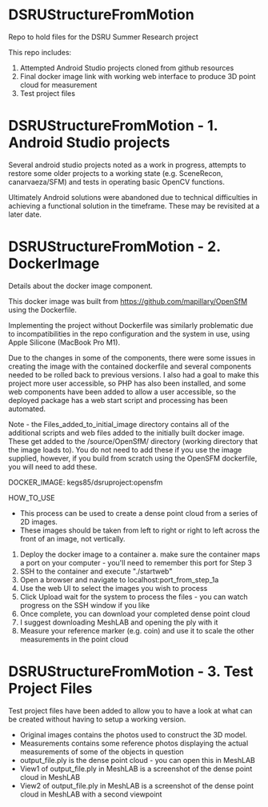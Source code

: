 # DSRUStructureFromMotion
Repo to hold files for the DSRU Summer Research project

This repo includes:

1) Attempted Android Studio projects cloned from github resources
2) Final docker image link with working web interface to produce 3D point cloud for measurement
3) Test project files


# DSRUStructureFromMotion - 1. Android Studio projects
Several android studio projects noted as a work in progress, attempts to restore some older projects to a working state (e.g. SceneRecon, canarvaeza/SFM) and tests in operating basic OpenCV functions.

Ultimately Android solutions were abandoned due to technical difficulties in achieving a functional solution in the timeframe.  These may be revisited at a later date.


# DSRUStructureFromMotion - 2. DockerImage
Details about the docker image component.

This docker image was built from https://github.com/mapillary/OpenSfM using the Dockerfile.

Implementing the project without Dockerfile was similarly problematic due to incompatibilities in the repo configuration and the system in use, using Apple Silicone (MacBook Pro M1).

Due to the changes in some of the components, there were some issues in creating the image with the contained dockerfile and several components needed to be rolled back to previous versions.  I also had a goal to make this project more user accessible, so PHP has also been installed, and some web components have been added to allow a user accessible, so the deployed package has a web start script and processing has been automated.

Note - the Files_added_to_initial_image directory contains all of the additional scripts and web files added to the initially built docker image.  These get added to the /source/OpenSfM/ directory (working directory that the image loads to).
You do not need to add these if you use the image supplied, however, if you build from scratch using the OpenSFM dockerfile, you will need to add these.

DOCKER_IMAGE:
kegs85/dsruproject:opensfm

HOW_TO_USE
* This process can be used to create a dense point cloud from a series of 2D images.
* These images should be taken from left to right or right to left across the front of an image, not vertically.

1) Deploy the docker image to a container
  a. make sure the container maps a port on your computer - you'll need to remember this port for Step 3
2) SSH to the container and execute "./startweb"
3) Open a browser and navigate to localhost:port_from_step_1a
4) Use the web UI to select the images you wish to process
5) Click Upload
wait for the system to process the files - you can watch progress on the SSH window if you like
6) Once complete, you can download your completed dense point cloud
7) I suggest downloading MeshLAB and opening the ply with it
8) Measure your reference marker (e.g. coin) and use it to scale the other measurements in the point cloud

# DSRUStructureFromMotion - 3. Test Project Files
Test project files have been added to allow you to have a look at what can be created without having to setup a working version.
* Original images contains the photos used to construct the 3D model.
* Measurements contains some reference photos displaying the actual measurements of some of the objects in question
* output_file.ply is the dense point cloud - you can open this in MeshLAB
* View1 of output_file.ply in MeshLAB is a screenshot of the dense point cloud in MeshLAB
* View2 of output_file.ply in MeshLAB is a screenshot of the dense point cloud in MeshLAB with a second viewpoint
